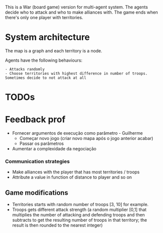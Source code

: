 This is a War (board game) version for multi-agent system. The agents decide who to attack and who to make alliances with. The game ends when there's only one player with territories.

# System architecture

The map is a graph and each territory is a node.

Agents have the following behaviours:

	- Attacks randomly
	- Choose territories with highest difference in number of troops. Sometimes decide to not attack at all

# TODOs

# Feedback prof

- Fornecer argumentos de execução como parâmetro - Guilherme
  - Começar novo jogo (criar novo mapa após o jogo anterior acabar)
  - Passar os parâmetros
- Aumentar a complexidade da negociação 



### Communication strategies

- Make alliances with the player that has most territories / troops
- Attribute a value in function of distance to player and so on



## Game modifications

- Territories starts with random number of troops [3, 10] for example.
- Troops gets different attack strength (a random multiplier [0,1] that multiplies the number of attacking and defending troops and then subtracts to get the resulting number of troops in that territory; the result is then rounded to the nearest integer)
